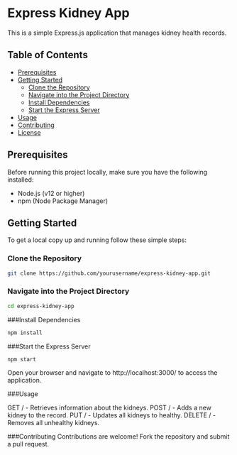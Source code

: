 # Express Kidney App

This is a simple Express.js application that manages kidney health records.

## Table of Contents

- [Prerequisites](#prerequisites)
- [Getting Started](#getting-started)
  - [Clone the Repository](#clone-the-repository)
  - [Navigate into the Project Directory](#navigate-into-the-project-directory)
  - [Install Dependencies](#install-dependencies)
  - [Start the Express Server](#start-the-express-server)
- [Usage](#usage)
- [Contributing](#contributing)
- [License](#license)

## Prerequisites

Before running this project locally, make sure you have the following installed:

- Node.js (v12 or higher)
- npm (Node Package Manager)

## Getting Started

To get a local copy up and running follow these simple steps:

### Clone the Repository

```bash
git clone https://github.com/yourusername/express-kidney-app.git
```

### Navigate into the Project Directory

```bash
cd express-kidney-app
```

###Install Dependencies
```bash
npm install
```

###Start the Express Server
```bash
npm start
```
Open your browser and navigate to http://localhost:3000/ to access the application.

###Usage

GET / - Retrieves information about the kidneys.
POST / - Adds a new kidney to the record.
PUT / - Updates all kidneys to healthy.
DELETE / - Removes all unhealthy kidneys.

###Contributing
Contributions are welcome! Fork the repository and submit a pull request.
